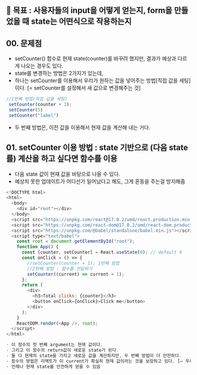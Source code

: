 ##  🙌 목표 : 사용자들의  input을 어떻게 얻는지, form을 만들었을 때 state는 어떤식으로 작용하는지

## 00. 문제점
- setCounter() 함수로 현재 state(counter)를 바꾸려 했지만, 결과가 예상과 다르게 나오는 경우도 있다.
- state를 변경하는 방법은 2가지가 있는데, 
- 하나는 setCounter를 이용해서 우리가 원하는 값을 넣어주는 방법[직접 값을 세팅]이다. [= setCounter를 설정해서 새 값으로 변경해주는 것]
```js
//1번째 방법(직접 값을 세팅)
 setCounter(counter + 1); 
 setCounter(5)
 setCounter("label")
```
- 두 번째 방법은, 이전 값을 이용해서 현재 값을 계산해 내는 거다.

## 01. setCounter 이용 방법 : state 기반으로 (다음 state를) 계산을 하고 싶다면 함수를 이용
- 다음 state 값이 현재 값을 바탕으로 나올 수 있다.
- 예상치 못한 업데이트가 어디선가 일어났다고 해도, 그게 혼동을 주는걸 방지해줌
```js
<!DOCTYPE html>
<html>
  <body>
    <div id="root"></div>
  </body>
  <script src="https://unpkg.com/react@17.0.2/umd/react.production.min.js"></script>
  <script src="https://unpkg.com/react-dom@17.0.2/umd/react-dom.production.min.js"></script>
  <script src="https://unpkg.com/@babel/standalone/babel.min.js"></script>
  <script type="text/babel">
    const root = document.getElementById("root");
    function App() {
      const [counter, setCounter] = React.useState(0); // default 0
      const onClick = () => {
        //setCounter(counter + 1); 1번째 방법
        //2번째 방법 : 함수를 전달하기
        setCounter((current) => current + 1); 
      };
      return (
        <div>
          <h3>Total clicks: {counter}</h3>
          <button onClick={onClick}>Click me</button>
        </div>
      );
    }
    ReactDOM.render(<App />, root);
  </script>
</html>
```
```js
- 이 함수의 첫 번째 argument는 현재 값이다.
- 그리고 이 함수의 return값이 새로운 state가 된다.
- 둘 다 현재의 state을 가지고 새로운 값을 계산하지만, 두 번째 방법이 더 안전하다.
- 함수의 방법은 리액트가 이 current가 확실히 현재 값이라는 것을 보장하고 있다. [= 우리가 원하는 값으로 계산 가능]
- 언제나 현재 state를 안전하게 얻을 수 있음
```

